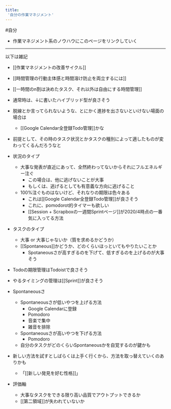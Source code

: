 ```yaml
---
title:
 '自分の作業マネジメント'
---
```


#自分
- 作業マネジメント系のノウハウにこのページをリンクしていく

---
以下は雑記

- [[作業マネジメントの改善サイクル]]

- [[時間管理の行動主体感と時間溶け防止を両立するには]]

- [[一時間のn割は決めたタスク、それ以外は自由にする時間管理]]

- 通常時は、↓に書いたハイブリッド型が良さそう
- 脱線とか言ってられないような、とにかく進捗を出さないといけない場面の場合は
    - [[Google Calendar全登録Todo管理]]かな

- 前提として、その時のタスク状況とかタスクの種別によって適したものが変わってくるんだろうなと
- 状況のタイプ
    - 大事な発表が直近にあって、全然終わってないからそれにフルエネルギー注ぐ
        - この場合は、他に逃げないことが大事
        - もしくは、逃げるとしても有意義な方向に逃げること
    - 100%注ぐものはないけど、それなりの期限は色々ある
        - これは[[Google Calendar全登録Todo管理]]が良さそう
        - これに、pomodorot的タイマーも欲しい
        - [[Session + Scrapboxの一週間Sprintページ]]が2020/4時点の一番気に入ってる方法

- タスクのタイプ
    - 大事 or 大事じゃないか（質を求めるかどうか）
    - [[Spontaneous]]かどうか、どのくらいほっといてもやりたいことか
        - Spotaneousさが高すぎるのを下げて、低すぎるのを上げるのが大事そう

- Todoの期限管理はTodoistで良さそう
- やるタイミングの管理は[[Sprint]]が良さそう


- Spontaneousさ
    - Spontaneousさが低いやつを上げる方法
        - Google Calendarに登録
        - Pomodoro
        - 音楽で集中
        - 雑音を排除
    - Spontaneousさが高いやつを下げる方法
        - Pomodoro
    - 自分のタスクがどのくらいSpontaneousかを自覚するのが鍵かも

- 新しい方法を試すとしばらくは上手く行くから、方法を取っ替えていくのありかも
    - 「[[新しい発見を好む性格]]」

- 評価軸
    - 大事なタスクをできる限り高い品質でアウトプットできるか
    - [[第二領域]]が失われていないか
